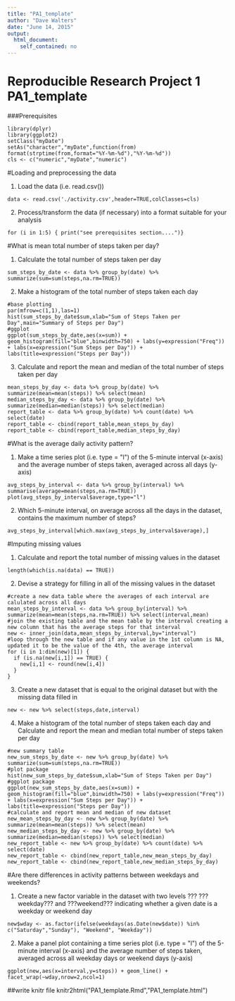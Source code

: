 ```yaml
---
title: "PA1_template"
author: "Dave Walters"
date: "June 14, 2015"
output:
  html_document:
    self_contained: no
---
```


Reproducible Research Project 1 PA1_template
==============================================
###Prerequisites
```{r, echo=TRUE}
library(dplyr)
library(ggplot2)
setClass("myDate")
setAs("character","myDate",function(from) format(strptime(from,format="%Y-%m-%d"),"%Y-%m-%d"))
cls <- c("numeric","myDate","numeric")
```

#Loading and preprocessing the data
1. Load the data (i.e. read.csv())
```{r, echo=TRUE}
data <- read.csv('./activity.csv',header=TRUE,colClasses=cls)
```
2. Process/transform the data (if necessary) into a format suitable for your analysis
```{r, echo=TRUE}
for (i in 1:5) { print("see prerequisites section....")}
```


#What is mean total number of steps taken per day?
1. Calculate the total number of steps taken per day
```{r, echo=TRUE}
sum_steps_by_date <- data %>% group_by(date) %>% summarize(sum=sum(steps,na.rm=TRUE))
```
2. Make a histogram of the total number of steps taken each day 
```{r, echo=TRUE, tidy=FALSE}
#base plotting
par(mfrow=c(1,1),las=1)
hist(sum_steps_by_date$sum,xlab="Sum of Steps Taken per Day",main="Summary of Steps per Day")
#ggplot
ggplot(sum_steps_by_date,aes(x=sum)) + geom_histogram(fill="blue",binwidth=750) + labs(y=expression("Freq")) + labs(x=expression("Sum Steps per Day")) + labs(title=expression("Steps per Day"))
```
3. Calculate and report the mean and median of the total number of steps taken per day
```{r, echo=TRUE}
mean_steps_by_day <- data %>% group_by(date) %>% summarize(mean=mean(steps)) %>% select(mean)
median_steps_by_day <- data %>% group_by(date) %>% summarize(median=median(steps)) %>% select(median)
report_table <- data %>% group_by(date) %>% count(date) %>% select(date)
report_table <- cbind(report_table,mean_steps_by_day)
report_table <- cbind(report_table,median_steps_by_day)
```


#What is the average daily activity pattern?
1. Make a time series plot (i.e. type = "l") of the 5-minute interval (x-axis) and the average number of steps taken, averaged across all days (y-axis)
```{r, echo=TRUE}
avg_steps_by_interval <- data %>% group_by(interval) %>% summarise(average=mean(steps,na.rm=TRUE))
plot(avg_steps_by_interval$average,type="l")
```
2. Which 5-minute interval, on average across all the days in the dataset, contains the maximum number of steps?
```{r, echo=TRUE}
avg_steps_by_interval[which.max(avg_steps_by_interval$average),]
```


#Imputing missing values
1. Calculate and report the total number of missing values in the dataset
```{r, echo=TRUE}
length(which(is.na(data) == TRUE))
```
2. Devise a strategy for filling in all of the missing values in the dataset
```{r, echo=TRUE}
#create a new data table where the averages of each interval are calulated across all days
mean_steps_by_interval <- data %>% group_by(interval) %>% summarize(mean=mean(steps,na.rm=TRUE)) %>% select(interval,mean)
#join the existing table and the mean table by the interval creating a new column that has the average steps for that interval
new <- inner_join(data,mean_steps_by_interval,by="interval")
#loop through the new table and if any value in the 1st column is NA, updated it to be the value of the 4th, the average interval
for (i in 1:dim(new)[1]) { 
  if (is.na(new[i,1]) == TRUE) { 
    new[i,1] <- round(new[i,4])
  } 
}
```
3. Create a new dataset that is equal to the original dataset but with the missing data filled in
```{r, echo=TRUE}
new <- new %>% select(steps,date,interval)
```
4. Make a histogram of the total number of steps taken each day and Calculate and report the mean and median total number of steps taken per day
```{r, echo=TRUE}
#new summary table
new_sum_steps_by_date <- new %>% group_by(date) %>% summarize(sum=sum(steps,na.rm=TRUE))
#plot package
hist(new_sum_steps_by_date$sum,xlab="Sum of Steps Taken per Day")
#ggplot package
ggplot(new_sum_steps_by_date,aes(x=sum)) + geom_histogram(fill="blue",binwidth=750) + labs(y=expression("Freq")) + labs(x=expression("Sum Steps per Day")) + labs(title=expression("Steps per Day"))
#calculate and report mean and median of new dataset
new_mean_steps_by_day <- new %>% group_by(date) %>% summarize(mean=mean(steps)) %>% select(mean)
new_median_steps_by_day <- new %>% group_by(date) %>% summarize(median=median(steps)) %>% select(median)
new_report_table <- new %>% group_by(date) %>% count(date) %>% select(date)
new_report_table <- cbind(new_report_table,new_mean_steps_by_day)
new_report_table <- cbind(new_report_table,new_median_steps_by_day)
```


#Are there differences in activity patterns between weekdays and weekends?
1. Create a new factor variable in the dataset with two levels ??? ???weekday??? and ???weekend??? indicating whether a given date is a weekday or weekend day
```{r, echo=TRUE}
new$wday <- as.factor(ifelse(weekdays(as.Date(new$date)) %in% c("Saturday","Sunday"), "Weekend", "Weekday"))
```
2. Make a panel plot containing a time series plot (i.e. type = "l") of the 5-minute interval (x-axis) and the average number of steps taken, averaged across all weekday days or weekend days (y-axis)
```{r, echo=TRUE}
ggplot(new,aes(x=interval,y=steps)) + geom_line() + facet_wrap(~wday,nrow=2,ncol=1)
```

##write knitr file
knitr2html("PA1_template.Rmd","PA1_template.html")
